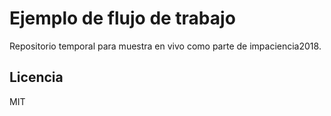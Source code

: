 # Ejemplo de flujo de trabajo

Repositorio temporal para muestra en vivo como parte de impaciencia2018.

## Licencia

MIT
